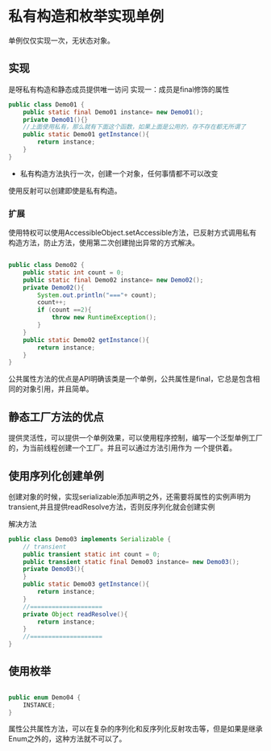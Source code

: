 # 私有构造和枚举实现单例

单例仅仅实现一次，无状态对象。

## 实现

是呀私有构造和静态成员提供唯一访问
实现一：成员是final修饰的属性

```java
public class Demo01 {
    public static final Demo01 instance= new Demo01();
    private Demo01(){}
    //上面使用私有，那么就有下面这个函数，如果上面是公用的，存不存在都无所谓了
    public static Demo01 getInstance(){
        return instance;
    }
}
```

- 私有构造方法执行一次，创建一个对象，任何事情都不可以改变

使用反射可以创建即使是私有构造。

### 扩展

使用特权可以使用AccessibleObject.setAccessible方法，已反射方式调用私有构造方法，防止方法，使用第二次创建抛出异常的方式解决。

```java

public class Demo02 {
    public static int count = 0;
    public static final Demo02 instance= new Demo02();
    private Demo02(){
        System.out.println("==="+ count);
        count++;
        if (count ==2){
            throw new RuntimeException();
        }
    }
    public static Demo02 getInstance(){
        return instance;
    }
}

```

公共属性方法的优点是API明确该类是一个单例，公共属性是final，它总是包含相同的对象引用，并且简单。

## 静态工厂方法的优点

提供灵活性，可以提供一个单例效果，可以使用程序控制，编写一个泛型单例工厂的，为当前线程创建一个工厂。并且可以通过方法引用作为 一个提供着。

## 使用序列化创建单例

创建对象的时候，实现serializable添加声明之外，还需要将属性的实例声明为transient,并且提供readResolve方法，否则反序列化就会创建实例

解决方法
```java
public class Demo03 implements Serializable {
    // transient  
    public transient static int count = 0;
    public transient static final Demo03 instance= new Demo03();
    private Demo03(){
    }
    public static Demo03 getInstance(){
        return instance;
    }
    //====================    
    private Object readResolve(){
        return instance;
    }
    //====================
}
```

## 使用枚举

```java

public enum Demo04 {
    INSTANCE;
}

```

属性公共属性方法，可以在复杂的序列化和反序列化反射攻击等，但是如果是继承Enum之外的，这种方法就不可以了。
